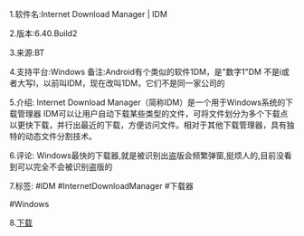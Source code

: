 1.软件名:Internet Download Manager | IDM

2.版本:6.40.Build2

3.来源:BT

4.支持平台:Windows
备注:Android有个类似的软件1DM，是"数字1"DM 不是i或者大写I，以前叫IDM，现在改叫1DM，它们不是同一家公司的

5.介绍:
Internet Download Manager（简称IDM）是一个用于Windows系统的下载管理器
IDM可以让用户自动下载某些类型的文件，可将文件划分为多个下载点以更快下载，并行出最近的下载，方便访问文件。相对于其他下载管理器，具有独特的动态文件分割技术。

6.评论:
Windows最快的下载器,就是被识别出盗版会频繁弹窗,挺烦人的,目前没看到可以完全不会被识别盗版的

7.标签: 
#IDM #InternetDownloadManager #下载器

#Windows

8.[下载](https://t.me/GoojoeShare/20)